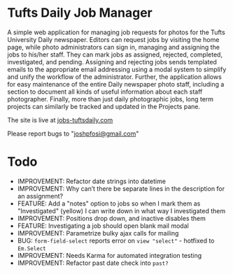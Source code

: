 # Tufts Daily Job Manager #

A simple web application for managing job requests for photos for the Tufts University Daily newspaper. Editors can request jobs by visiting the home page, while photo administrators can sign in, managing and assigning the jobs to his/her staff. They can mark jobs as assigned, rejected, completed, investigated, and pending. Assigning and rejecting jobs sends templated emails to the appropriate email addressing using a modal system to simplify and unify the workflow of the administrator. Further, the application allows for easy maintenance of the entire Daily newspaper photo staff, including a section to document all kinds of useful information about each staff photographer. Finally, more than just daily photographic jobs, long term projects can similarly be tracked and updated in the Projects pane. 

The site is live at [jobs-tuftsdaily.com](http://jobs-tuftsdaily.herokuapp.com/ "site-link") 

Please report bugs to "joshpfosi@gmail.com"

# Todo

* IMPROVEMENT: Refactor date strings into datetime
* IMPROVEMENT: Why can’t there be separate lines in the description for an assignment? 
* FEATURE: Add a "notes" option to jobs so when I mark them as "Investigated" (yellow) I can write down in what way I investigated them
* IMPROVEMENT: Positions drop down, and inactive disables them
* FEATURE: Investigating a job should open blank mail modal
* IMPROVEMENT: Parametrize bulky ajax calls for mailing
* BUG: `form-field-select` reports error on `view "select"` - hotfixed to `Em.Select`
* IMPROVEMENT: Needs Karma for automated integration testing
* IMPROVEMENT: Refactor past date check into `past?`

